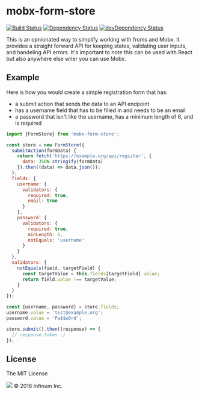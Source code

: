 # mobx-form-store

[![Build Status](https://travis-ci.org/DarkoKukovec/mobx-form-store.svg?branch=master)](https://travis-ci.org/DarkoKukovec/mobx-form-store)
[![Dependency Status](https://david-dm.org/DarkoKukovec/mobx-form-store.svg)](https://david-dm.org/DarkoKukovec/mobx-form-store)
[![devDependency Status](https://david-dm.org/DarkoKukovec/mobx-form-store/dev-status.svg)](https://david-dm.org/DarkoKukovec/mobx-form-store#info=devDependencies)

This is an opnionated way to simplify working with froms and Mobx. 
It provides a straight forward API for keeping states, 
validating user inputs, and handeling API errors. It's important to note
this can be used with React but also anywhere else wher you can use Mobx.

## Example

Here is how you would create a simple registration form that has:

* a submit action that sends the data to an API endpoint
* has a username field that has to be filled in and needs to be an email
* a password that isn't like the username, has a minimum length of 6, and is required

```JavaScript
import {FormStore} from 'mobx-form-store';

const store = new FormStore({
  submitAction(formData) {
    return fetch('https://example.org/api/register', {
      data: JSON.stringify(formData)
    }).then((data) => data.json());
  },
  fields: {
    username: {
      validators: {
        required: true,
        email: true
      }
    },
    password: {
      validators: {
        required: true,
        minLength: 6,
        notEquals: 'username'
      }
    }
  },
  validators: {
    notEquals(field, targetField) {
      const targetValue = this.fields[targetField].value;
      return field.value !== targetValue;
    }
  }
});

const {username, password} = store.fields;
username.value = 'test@example.org';
password.value = 'Pa$$w0rd';

store.submit().then((response) => {
  // response.token :)
});
```

## License

The MIT License

![](https://assets.infinum.co/assets/brand-logo-9e079bfa1875e17c8c1f71d1fee49cf0.svg) © 2016 Infinum Inc.

